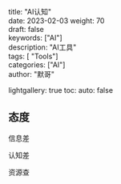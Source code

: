title: "AI认知"  
date: 2023-02-03
weight: 70  
draft: false  
keywords: ["AI"]  
description: "AI工具"  
tags: [ "Tools"]  
categories: ["AI"]  
author: "默哥"  

lightgallery: true
toc: auto: false

## 态度



信息差

认知差

资源查

